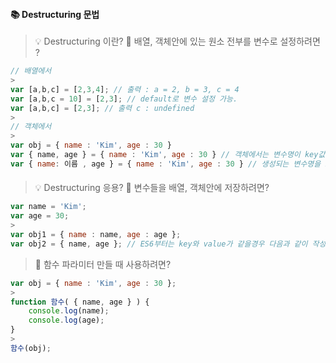 #### 📚 Destructuring 문법
> 💡 Destructuring 이란?
> 🤔 배열, 객체안에 있는 원소 전부를 변수로 설정하려면 ?
```js
// 배열에서
>
var [a,b,c] = [2,3,4]; // 출력 : a = 2, b = 3, c = 4
var [a,b,c = 10] = [2,3]; // default로 변수 설정 가능.
var [a,b,c] = [2,3]; // 출력 c : undefined
>
// 객체에서
>
var obj = { name : 'Kim', age : 30 }
var { name, age } = { name : 'Kim', age : 30 } // 객체에서는 변수명이 key값과 똑같아야함.
var { name: 이름 , age } = { name : 'Kim', age : 30 } // 생성되는 변수명을 name 에서 이름으로 변경.
```
####

> 💡 Destructuring 응용?
> 🤔 변수들을 배열, 객체안에 저장하려면?
```js
var name = 'Kim';
var age = 30;
>
var obj1 = { name : name, age : age };
var obj2 = { name, age }; // ES6부터는 key와 value가 같을경우 다음과 같이 작성 가능.
```
> 🤔 함수 파라미터 만들 때 사용하려면?
```js
var obj = { name : 'Kim', age : 30 };
>
function 함수( { name, age } ) {
	console.log(name);
  	console.log(age);
}
>
함수(obj);
```
####